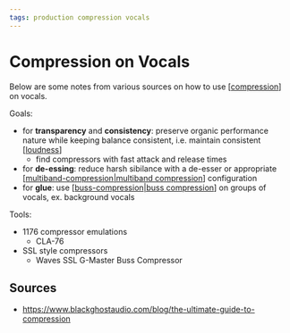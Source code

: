 ```yaml
---
tags: production compression vocals
---
```


# Compression on Vocals

Below are some notes from various sources on how to use [[compression]] on vocals.

Goals:

- for **transparency** and **consistency**: preserve organic performance nature while keeping balance consistent, i.e. maintain consistent [[loudness]]
  - find compressors with fast attack and release times
- for **de-essing**: reduce harsh sibilance with a de-esser or appropriate [[multiband-compression|multiband compression]] configuration
- for **glue**: use [[buss-compression|buss compression]] on groups of vocals, ex. background vocals

Tools:

- 1176 compressor emulations
  - CLA-76
- SSL style compressors
  - Waves SSL G-Master Buss Compressor

## Sources

- <https://www.blackghostaudio.com/blog/the-ultimate-guide-to-compression>

[//begin]: # "Autogenerated link references for markdown compatibility"
[compression]: compression "Compression"
[loudness]: loudness "Loudness"
[multiband-compression|multiband compression]: multiband-compression "Multiband compression"
[buss-compression|buss compression]: buss-compression "Buss compression"
[//end]: # "Autogenerated link references"